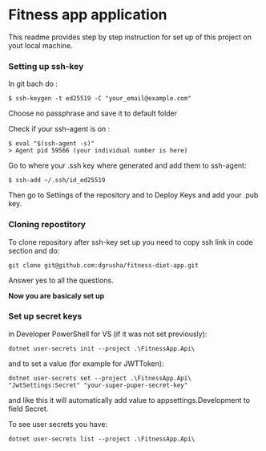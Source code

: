 # Fitness app application

This readme provides step by step instruction for set up of this project on yout local machine.

### Setting up ssh-key
In git bach do :
```
$ ssh-keygen -t ed25519 -C "your_email@example.com"
```
Choose no passphrase and save it to default folder

Check if your ssh-agent is on : 
```
$ eval "$(ssh-agent -s)"
> Agent pid 59566 (your individual number is here)
```

Go to where your .ssh key where generated and add them to ssh-agent: 
```
$ ssh-add ~/.ssh/id_ed25519
```

Then go to Settings of the repository and to Deploy Keys and add your .pub key.

### Cloning repostitory 
To clone repository after ssh-key set up you need to copy ssh link in code section and do:
```
git clone git@github.com:dgrusha/fitness-diet-app.git
```

Answer yes to all the questions. 

**Now you are basicaly set up** 

### Set up secret keys 
in Developer PowerShell for VS (if it was not set previously):
```
dotnet user-secrets init --project .\FitnessApp.Api\
```

and to set a value (for example for JWTToken):
```
dotnet user-secrets set --project .\FitnessApp.Api\ "JwtSettings:Secret" "your-super-puper-secret-key"
```

and like this it will automatically add value to appsettings.Development to field Secret.

To see user secrets you have: 
```
dotnet user-secrets list --project .\FitnessApp.Api\
```